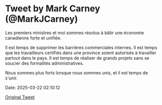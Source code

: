 # Tweet by Mark Carney (@MarkJCarney)

Les premiers ministres et moi sommes résolus à bâtir une économie canadienne forte et unifiée.

Il est temps de supprimer les barrières commerciales internes. Il est temps que les travailleurs certifiés dans une province soient autorisés à travailler partout dans le pays. Il est temps de réaliser de grands projets sans se soucier des formalités administratives.

Nous sommes plus forts lorsque nous sommes unis, et il est temps de s'unir.

Date: 2025-03-22 02:10:12

[Original Tweet](https://x.com/MarkJCarney/status/1903267938117075298)
